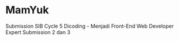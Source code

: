 # MamYuk
Submission SIB Cycle 5 Dicoding - Menjadi Front-End Web Developer Expert Submission 2 dan 3

